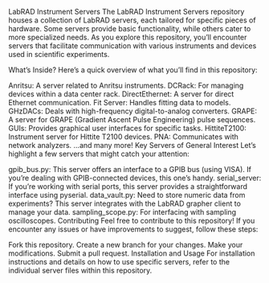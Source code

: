 LabRAD Instrument Servers
The LabRAD Instrument Servers repository houses a collection of LabRAD servers, each tailored for specific pieces of hardware. Some servers provide basic functionality, while others cater to more specialized needs. As you explore this repository, you’ll encounter servers that facilitate communication with various instruments and devices used in scientific experiments.

What’s Inside?
Here’s a quick overview of what you’ll find in this repository:

Anritsu: A server related to Anritsu instruments.
DCRack: For managing devices within a data center rack.
DirectEthernet: A server for direct Ethernet communication.
Fit Server: Handles fitting data to models.
GHzDACs: Deals with high-frequency digital-to-analog converters.
GRAPE: A server for GRAPE (Gradient Ascent Pulse Engineering) pulse sequences.
GUIs: Provides graphical user interfaces for specific tasks.
HittiteT2100: Instrument server for Hittite T2100 devices.
PNA: Communicates with network analyzers.
…and many more!
Key Servers of General Interest
Let’s highlight a few servers that might catch your attention:

gpib_bus.py: This server offers an interface to a GPIB bus (using VISA). If you’re dealing with GPIB-connected devices, this one’s handy.
serial_server: If you’re working with serial ports, this server provides a straightforward interface using pyserial.
data_vault.py: Need to store numeric data from experiments? This server integrates with the LabRAD grapher client to manage your data.
sampling_scope.py: For interfacing with sampling oscilloscopes.
Contributing
Feel free to contribute to this repository! If you encounter any issues or have improvements to suggest, follow these steps:

Fork this repository.
Create a new branch for your changes.
Make your modifications.
Submit a pull request.
Installation and Usage
For installation instructions and details on how to use specific servers, refer to the individual server files within this repository.
